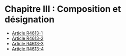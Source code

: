 # Chapitre III : Composition et désignation

* [Article R4613-1](./LEGIARTI000018528790.md)
* [Article R4613-2](./LEGIARTI000018528788.md)
* [Article R4613-3](./LEGIARTI000018528786.md)
* [Article R4613-4](./LEGIARTI000018528784.md)
